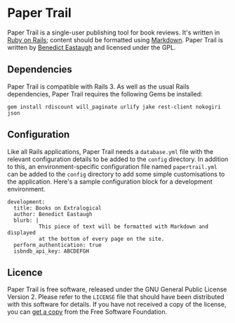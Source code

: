 Paper Trail
===========

Paper Trail is a single-user publishing tool for book reviews. It's written in
[Ruby on Rails][rails]; content should be formatted using [Markdown][md]. Paper
Trail is written by [Benedict Eastaugh][ben] and licensed under the GPL.


Dependencies
------------

Paper Trail is compatible with Rails 3. As well as the usual Rails
dependencies, Paper Trail requires the following Gems be installed:

    gem install rdiscount will_paginate urlify jake rest-client nokogiri json


Configuration
-------------

Like all Rails applications, Paper Trail needs a `database.yml` file with
the relevant configuration details to be added to the `config` directory. In
addition to this, an environment-specific configuration file named
`papertrail.yml` can be added to the `config` directory to add some simple
customisations to the application. Here's a sample configuration block for a
development environment.

    development:
      title: Books on Extralogical
      author: Benedict Eastaugh
      blurb: |
              This piece of text will be formatted with Markdown and displayed
              at the bottom of every page on the site.
      perform_authentication: true
      isbndb_api_key: ABCDEFGH


Licence
-------

Paper Trail is free software, released under the GNU General Public License
Version 2. Please refer to the `LICENSE` file that should have been distributed
with this software for details. If you have not received a copy of the license,
you can [get a copy][gpl] from the Free Software Foundation.


  [rails]: http://rubyonrails.org/
  [md]:    http://daringfireball.net/projects/markdown/
  [ben]:   http://extralogical.net/
  [gpl]:   http://www.fsf.org/licensing/licenses/info/GPLv2.html
